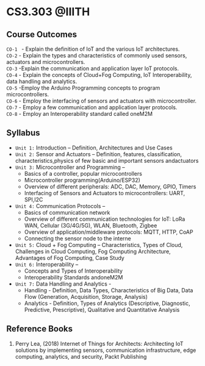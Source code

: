 # CS3.303 @IIITH

## **Course Outcomes**

`CO-1 ` -  Explain the definition of IoT and the various IoT architectures. \
`CO-2` - Explain the types and characteristics of commonly used sensors, actuators and 
microcontrollers.   \
`CO-3` -Explain the communication and application layer IoT protocols.   \
`CO-4` -  Explain the concepts of Cloud+Fog Computing, IoT Interoperability, data handling and 
analytics.  \
`CO-5` -Employ the Arduino Programming concepts to program microcontrollers.  \
`CO-6` -  Employ the interfacing of sensors and actuators with microcontroller.   \
`CO-7` - Employ a few communication and application layer protocols. \
`CO-8` - Employ an Interoperability standard called oneM2M
## **Syllabus**
- `Unit 1:` Introduction – Definition, Architectures and Use Cases 
- `Unit 2:` Sensor and Actuators – Definition, features, classification, characteristics,physics of few basic 
and important sensors andactuators 
- `Unit 3:` Microcontroller and Programming –  
  - Basics of a controller, popular microcontrollers
  - Microcontroller programming(Arduino/ESP32)
  - Overview of different peripherals: ADC, DAC, Memory, GPIO, Timers
  - Interfacing of Sensors and Actuators to microcontrollers: UART, SPI,I2C
- `Unit 4:` Communication Protocols –
  - Basics of communication network
  - Overview of different communication technologies for IoT: LoRa WAN, Cellular 
(3G/4G/5G), WLAN, Bluetooth, Zigbee
  - Overview of application/middleware protocols: MQTT, HTTP, CoAP
  - Connecting the sensor node to the interne
- `Unit 5:` Cloud + Fog Computing – Characteristics, Types of Cloud, Challenges in Cloud Computing, 
Fog Computing Architecture, Advantages of Fog Computing, Case Study  
- `Unit 6:` Interoperability –
    - Concepts and Types of Interoperability
    - Interoperability Standards andoneM2M  
- `Unit 7:` Data Handling and Analytics -
    - Handling - Definition, Data Types, Characteristics of Big Data, Data Flow 
(Generation, Acquisition, Storage, Analysis)
  - Analytics - Definition, Types of Analytics (Descriptive, Diagnostic, Predictive, 
Prescriptive), Qualitative and Quantitative Analysis  
## **Reference Books**
1. Perry Lea, (2018) Internet of Things for Architects: Architecting IoT solutions by implementing 
sensors, communication infrastructure, edge computing, analytics, and security, Packt Publishing 
